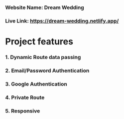 ### Website Name: Dream Wedding
### Live Link: https://dream-wedding.netlify.app/



# Project features

### 1. Dynamic Route data passing
### 2. Email/Password Authentication
### 3. Google Authentication
### 4. Private Route
### 5. Responsive 

